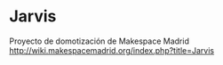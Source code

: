 # Jarvis
Proyecto de domotización de Makespace Madrid  http://wiki.makespacemadrid.org/index.php?title=Jarvis
